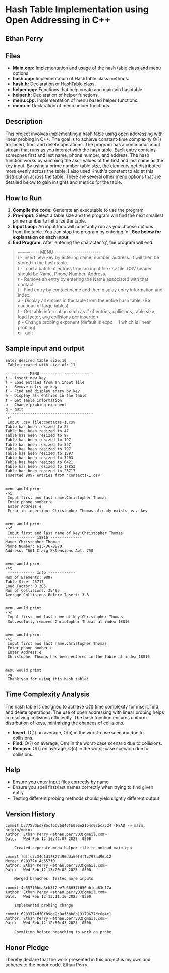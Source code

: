 # Hash Table Implementation using Open Addressing in C++

## Ethan Perry

## Files
- **Main.cpp:** Implementation and usage of the hash table class and menu options
- **hash.cpp:** Implementation of HashTable class methods.
- **hash.h:** Declaration of HashTable class.
- **helper.cpp:** Functions that help create and maintain hashtable.
- **helper.h:** Declaration of helper functions.
- **menu.cpp:** Implementation of menu based helper functions.
- **menu.h:** Declaration of menu helper functions.

## Description
This project involves implementing a hash table using open addressing with linear probing in C++. The goal is to achieve 
constant-time complexity O(1) for insert, find, and delete operations. The program has a continuous input stream that
runs as you interact with the hash table. Each entry contains someones first and last name, phone number, and address.
The hash function works by summing the ascii values of the first and last name as the key input. By using a prime number
table size, the elements get distributed more evenly across the table. I also used Knuth's constant to aid at this
distribution across the table. There are several other menu options that are detailed below to gain insights and metrics
for the table.

## How to Run
1. **Compile the code:** Generate an executable to use the program
2. **Pre-input:** Select a table size and the program will find the next smallest prime number to initialize the table.
3. **Input Loop:** An input loop will constantly run as you choose options from the table. You can stop the program
by entering 'q'. **See below for explanation on each input**
4. **End Program:** After entering the character 'q', the program will end.
>-----------MENU------------------------\
  i - Insert new key by entering name, number, address. It will then be stored in the hash table.\
  l - Load a batch of entries from an input file csv file. CSV header should be Name, Phone Number, Address.\
  r - Remove an entry by entering the Name associated with that contact.\
  f - Find entry by contact name and then display entry information and index.\
  a - Display all entries in the table from the entire hash table. (Be cautious of large tables)\
  t - Get table information such as # of entries, collisions, table size, load factor, avg collisions per insertion \
  p - Change probing exponent (default is expo = 1 which is linear probing)\
  q - quit
>

## Sample input and output

```
Enter desired table size:10
 Table created with size of: 11

-----------MENU------------------------
i - Insert new key
l - Load entries from an input file
r - Remove entry by key
f - Find and display entry by key
a - Display all entries in the table
t - Get table information
p - Change probing exponent
q - quit
---------------------------------------
->l
 Input .csv file:contacts-1.csv
Table has been resized to 23
Table has been resized to 47
Table has been resized to 97
Table has been resized to 197
Table has been resized to 397
Table has been resized to 797
Table has been resized to 1597
Table has been resized to 3203
Table has been resized to 6421
Table has been resized to 12853
Table has been resized to 25717
Inserted 9897 entries from 'contacts-1.csv'


menu would print
->i
 Input first and last name:Christopher Thomas
 Enter phone number:e
 Enter Address:e
 Error in insertion: Christopher Thomas already exists as a key


menu would print
->f
 Input first and last name of key:Christopher Thomas
 ------------ 18816 --------------
Name: Christopher Thomas
Phone Number: 613-36-8870
Address: "661 Craig Extensions Apt. 750


menu would print
->t
 ------------ info ------------
Num of Elements: 9897
Table Size: 25717
Load Factor: 0.385
Num of Collisions: 35495
Average Collisions Before Insert: 3.6


menu would print
->r
 Input first and last name of key:Christopher Thomas
 Successfully removed Christopher Thomas at index 18816


menu would print
->i
 Input first and last name:Christopher Thomas
 Enter phone number:e
 Enter Address:e
 Christopher Thomas has been entered in the table at index 18816
 

menu would print
->q
 Thank you for using this hash table!
```

## Time Complexity Analysis
The hash table is designed to achieve O(1) time complexity for insert, find, and delete operations. The use of open 
addressing with linear probing helps in resolving collisions efficiently. The hash function ensures uniform distribution
of keys, minimizing the chances of collisions.

- **Insert**: O(1) on average, O(n) in the worst-case scenario due to collisions.
- **Find**: O(1) on average, O(n) in the worst-case scenario due to collisions.
- **Remove**: O(1) on average, O(n) in the worst-case scenario due to collisions.

## Help
- Ensure you enter input files correctly by name
- Ensure you spell first/last names correctly when trying to find given entry
- Testing different probing methods should yield slightly different output


## Version History
```
commit b37753dbd78bcf6b36d46fb096e21b4c92bca524 (HEAD -> main, origin/main)
Author: Ethan Perry <ethan.perry03@gmail.com>
Date:   Wed Feb 12 16:42:07 2025 -0500

    Created seperate menu helper file to unload main.cpp

commit fdffc5c34d1d12827496dda66f4f1c797ad96b12
Merge: 6283774 4c557f0
Author: Ethan Perry <ethan.perry03@gmail.com>
Date:   Wed Feb 12 13:20:02 2025 -0500

    Merged branches, tested more inputs

commit 4c557f0bea5cb3f2ee7c66637f650abfea83e17a
Author: Ethan Perry <ethan.perry03@gmail.com>
Date:   Wed Feb 12 13:11:16 2025 -0500

    Implemented probing change

commit 6283774df0f09de2c8af5bb8b13179677dc6e4c1
Author: Ethan Perry <ethan.perry03@gmail.com>
Date:   Wed Feb 12 12:50:43 2025 -0500

    Commiting before branching to work on probe

```

## Honor Pledge
I hereby declare that the work presented in this project is my own and adheres to the honor code. Ethan Perry